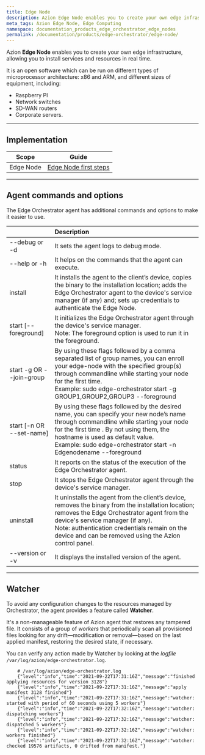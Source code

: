 ```yaml
---
title: Edge Node
description: Azion Edge Node enables you to create your own edge infrastructure, allowing you to install services and resources in real time.
meta_tags: Azion Edge Node, Edge Computing
namespace: documentation_products_edge_orchestrator_edge_nodes
permalink: /documentation/products/edge-orchestrator/edge-node/
---
```


Azion **Edge Node** enables you to create your own edge infrastructure, allowing you to install services and resources in real time.

It is an open software which can be run on different types of microprocessor architecture: x86 and ARM, and different sizes of equipment, including:

- Raspberry PI
- Network switches
- SD-WAN routers
- Corporate servers.

---

## Implementation

| Scope | Guide |
| - | - | 
| Edge Node | [Edge Node first steps]() |

---

## Agent commands and options

The Edge Orchestrator agent has additional commands and options to make it easier to use.

|  | Description |
| :--- | :--- |
| --debug or -d | It sets the agent logs to debug mode. |
| --help or -h | It helps on the commands that the agent can execute. |
| install | It installs the agent to the client’s device, copies the binary to the installation location; adds the Edge Orchestrator agent to the device's service manager (if any) and; sets up credentials to authenticate the Edge Node. |
| start \[--foreground\] | It initializes the Edge Orchestrator agent through the device's service manager.<br /> Note: The foreground option is used to run it in the foreground. |
| start -g OR --join-group | By using these flags followed by a comma separated list of group names, you can enroll your edge-node with the specified group(s) through commandline while starting your node for the first time. <br/> Example: sudo edge-orchestrator start -g GROUP1,GROUP2,GROUP3 --foreground |
| start \[-n OR --set-name\] | By using these flags followed by the desired name, you can specify your new node’s name through commandline while starting your node for the first time . By not using them, the hostname is used as default value. <br/> Example: sudo edge-orchestrator start -n Edgenodename --foreground |
| status | It reports on the status of the execution of the Edge Orchestrator agent. |
| stop | It stops the Edge Orchestrator agent through the device's service manager. |
| uninstall | It uninstalls the agent from the client’s device, removes the binary from the installation location; removes the Edge Orchestrator agent from the device's service manager (if any).<br />Note: authentication credentials remain on the device and can be removed using the Azion control panel. |
| --version or -v | It displays the installed version of the agent. |

---

## Watcher

To avoid any configuration changes to the resources managed by Orchestrator, the agent provides a feature called **Watcher**.

It's a non-manageable feature of Azion agent that restores any tampered file. It consists of a group of *workers* that periodically scan all provisioned files looking for any drift—modification or removal—based on the last applied manifest, restoring the desired state, if necessary.

You can verify any action made by Watcher by looking at the *logfile* `/var/log/azion/edge-orchestrator.log`.

```
    # /var/log/azion/edge-orchestrator.log
    {"level":"info","time":"2021-09-22T17:31:16Z","message":"finished applying resources for version 3128"}
    {"level":"info","time":"2021-09-22T17:31:16Z","message":"apply manifest 3128 finished"}
    {"level":"info","time":"2021-09-22T17:31:16Z","message":"watcher: started with period of 60 seconds using 5 workers"}
    {"level":"info","time":"2021-09-22T17:32:16Z","message":"watcher: dispatching workers"}
    {"level":"info","time":"2021-09-22T17:32:16Z","message":"watcher: dispatched 5 workers"}
    {"level":"info","time":"2021-09-22T17:32:16Z","message":"watcher: workers finished"}
    {"level":"info","time":"2021-09-22T17:32:16Z","message":"watcher: checked 19576 artifacts, 0 drifted from manifest."}
```

